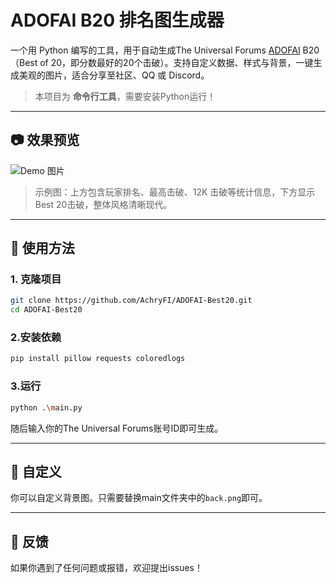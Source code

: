 
# ADOFAI B20 排名图生成器 

一个用 Python 编写的工具，用于自动生成The Universal Forums [ADOFAI](https://indienova.com/corp/adofai) B20（Best of 20，即分数最好的20个击破）。支持自定义数据、样式与背景，一键生成美观的图片，适合分享至社区、QQ 或 Discord。

>  本项目为 **命令行工具**，需要安装Python运行！

---

## 📷 效果预览

![Demo 图片](https://github.com/AchryFI/ADOFAI-Best20/blob/main/assets/b20_684.png?raw=true)

> 示例图：上方包含玩家排名、最高击破、12K 击破等统计信息，下方显示Best 20击破，整体风格清晰现代。

---

## 🚀 使用方法

### 1. 克隆项目

```bash
git clone https://github.com/AchryFI/ADOFAI-Best20.git
cd ADOFAI-Best20
```

### 2.安装依赖
```bash
pip install pillow requests coloredlogs
```

### 3.运行
```bash
python .\main.py
```
随后输入你的The Universal Forums账号ID即可生成。

---

## 🎨 自定义
你可以自定义背景图。只需要替换main文件夹中的`back.png`即可。

---

## 💬 反馈
如果你遇到了任何问题或报错，欢迎提出issues！
